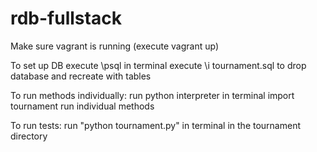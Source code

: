 rdb-fullstack
=============

Make sure vagrant is running (execute vagrant up)

To set up DB
	execute \psql in terminal
	execute \i tournament.sql to drop database and recreate with tables

To run methods individually:
	run python interpreter in terminal
	import tournament
	run individual methods

To run tests: 
	run "python tournament.py" in terminal in the tournament directory


